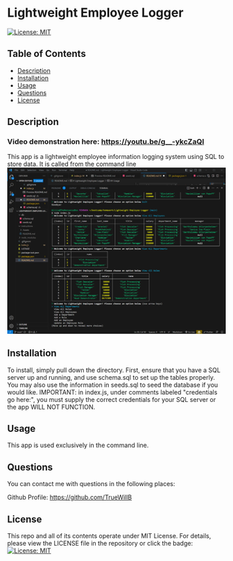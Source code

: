 # Lightweight Employee Logger

[![License: MIT](https://img.shields.io/badge/License-MIT-yellow.svg)](https://opensource.org/licenses/MIT)

## Table of Contents

- [Description](#description)
- [Installation](#installation)
- [Usage](#usage)
- [Questions](#questions)
- [License](#license)

## Description

### Video demonstration here: https://youtu.be/g__-ykcZaQI

This app is a lightweight employee information logging system using SQL to store data. It is called from the command line <br>
![](./readmeAssets/Screenshot%202023-06-23%20172843.png)

## Installation

To install, simply pull down the directory. First, ensure that you have a SQL server up and running, and use schema.sql to set up the tables properly. You may also use the information in seeds.sql to seed the database if you would like.
IMPORTANT: in index.js, under comments labeled "credentials go here:", you must supply the correct credentials for your SQL server or the app WILL NOT FUNCTION.

## Usage

This app is used exclusively in the command line.

## Questions

You can contact me with questions in the following places:<br/>

Github Profile: https://github.com/TrueWillB<br/>

## License

This repo and all of its contents operate under MIT License. For details, please view the LICENSE file in the repository or click the badge: [![License: MIT](https://img.shields.io/badge/License-MIT-yellow.svg)](https://opensource.org/licenses/MIT)
